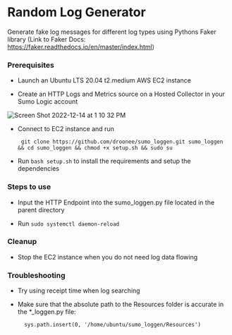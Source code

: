 # Random Log Generator
Generate fake log messages for different log types using Pythons Faker library (Link to Faker Docs: https://faker.readthedocs.io/en/master/index.html)

### Prerequisites
- Launch an Ubuntu LTS 20.04 t2.medium AWS EC2 instance
       
- Create an HTTP Logs and Metrics source on a Hosted Collector in your Sumo Logic account

![Screen Shot 2022-12-14 at 1 10 32 PM](https://user-images.githubusercontent.com/91282834/207673655-4c42c393-f3ba-45dd-bd6c-a41c4c8016a3.png)

- Connect to EC2 instance and run 

       git clone https://github.com/droonee/sumo_loggen.git sumo_loggen && cd sumo_loggen && chmod +x setup.sh && sudo su

- Run `bash setup.sh` to install the requirements and setup the dependencies

### Steps to use
- Input the HTTP Endpoint into the sumo_loggen.py file located in the parent directory

- Run `sudo systemctl daemon-reload`

### Cleanup
- Stop the EC2 instance when you do not need log data flowing

### Troubleshooting
- Try using receipt time when log searching

- Make sure that the absolute path to the Resources folder is accurate in the *_loggen.py file:
        
        sys.path.insert(0, '/home/ubuntu/sumo_loggen/Resources')

